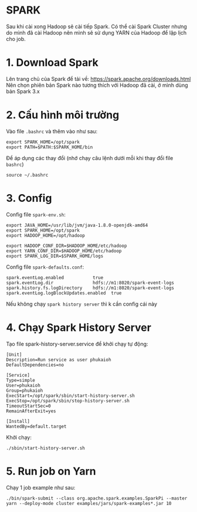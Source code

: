SPARK
===

Sau khi cài xong Hadoop sẽ cài tiếp Spark.
Có thể cài Spark Cluster nhưng do mình đã cài Hadoop nên mình sẽ sử dụng YARN của Hadoop để lập lịch cho job.

# 1. Download Spark
Lên trang chủ của Spark để tải về: 
https://spark.apache.org/downloads.html
Nên chọn phiên bản Spark nào tương thích với Hadoop đã cài, ở mình dùng bản Spark 3.x

# 2. Cấu hình môi trường
Vào file `.bashrc` và thêm vào như sau:
```
export SPARK_HOME=/opt/spark
export PATH=$PATH:$SPARK_HOME/bin
```

Để áp dụng các thay đổi (nhớ chạy câu lệnh dưới mỗi khi thay đổi file `bashrc`)
```
source ~/.bashrc
```

# 3. Config

Config file `spark-env.sh`:
```
export JAVA_HOME=/usr/lib/jvm/java-1.8.0-openjdk-amd64
export SPARK_HOME=/opt/spark
export HADOOP_HOME=/opt/hadoop

export HADOOP_CONF_DIR=$HADOOP_HOME/etc/hadoop
export YARN_CONF_DIR=$HADOOP_HOME/etc/hadoop
export SPARK_LOG_DIR=$SPARK_HOME/logs

```

Config file `spark-defaults.conf`:
```
spark.eventLog.enabled           true
spark.eventLog.dir               hdfs://m1:8020/spark-event-logs
spark.history.fs.logDirectory    hdfs://m1:8020/spark-event-logs
spark.eventLog.logBlockUpdates.enabled  true
```
Nếu không chạy `spark history server` thì k cần config cái này

# 4. Chạy Spark History Server
Tạo file spark-history-server.service để khởi chạy tự động:
```
[Unit]
Description=Run service as user phukaioh
DefaultDependencies=no

[Service]
Type=simple
User=phukaioh
Group=phukaioh
ExecStart=/opt/spark/sbin/start-history-server.sh
ExecStop=/opt/spark/sbin/stop-history-server.sh
TimeoutStartSec=0
RemainAfterExit=yes

[Install]
WantedBy=default.target
```

Khởi chạy:
```
./sbin/start-history-server.sh
```

# 5. Run job on Yarn
Chạy 1 job example như sau:
```
./bin/spark-submit --class org.apache.spark.examples.SparkPi --master yarn --deploy-mode cluster examples/jars/spark-examples*.jar 10
```

